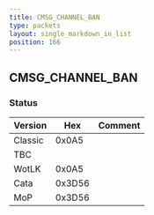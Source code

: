 ```yaml
---
title: CMSG_CHANNEL_BAN
type: packets
layout: single_markdown_in_list
position: 166
---
```


## CMSG_CHANNEL_BAN

### Status

Version    | Hex        | Comment
---------- | ---------- | ---------- 
Classic    | 0x0A5      | 
TBC        |            |
WotLK      | 0x0A5      | 
Cata       | 0x3D56     | 
MoP        | 0x3D56     | 